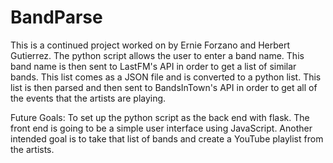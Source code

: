 # BandParse
This is a continued project worked on by Ernie Forzano and Herbert Gutierrez. The python script allows the user to enter a band name. This band name is then sent to LastFM's API in order to get a list of similar bands. This list comes as a JSON file and is converted to a python list. This list is then parsed and then sent to BandsInTown's API in order to get all of the events that the artists are playing. 

Future Goals: 
To set up the python script as the back end with flask. 
The front end is going to be a simple user interface using JavaScript. 
Another intended goal is to take that list of bands and create a YouTube playlist from the artists. 



